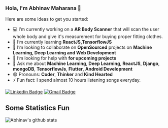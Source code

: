 ### Hola, I'm Abhinav Maharana 👋

Here are some ideas to get you started:

- 💻 I’m currently working on a **AR Body Scanner** that will scan the user whole body and give it's measurement for buying proper fitting clothes.
- 📖 I’m currently learning **ReactJS,TensorflowJS**
- 👯 I’m looking to collaborate on **OpenSourced** projects on **Machine Learning, Deep Learning and Web Development**
- 🤔 I’m looking for help with **for upcoming projects**
- 💬 Ask me about **Machine Learning**, **Deep Learning**, **ReactJS**, **Django**, **mongoDB**, **TensorflowJs**, **Flutter**, **Android Development**
- 😄 Pronouns: **Coder**, **Thinker** and **Kind Hearted**
- ⚡ Fun fact: I spend almost 10 hours listening songs everyday.

[![Linkedin Badge](https://img.shields.io/badge/-LinkedIn-blue?style=flat-square&logo=Linkedin&logoColor=white&link=https://www.linkedin.com/in/abhinavmaharana/)](https://www.linkedin.com/in/abhinavmaharana/)
[![Gmail Badge](https://img.shields.io/badge/-Gmail-c14438?style=flat-square&logo=Gmail&logoColor=white&link=mailto:abhinavmaharana800@gmail.com)](mailto:abhinavmaharana800@gmail.com)

## Some Statistics Fun
![Abhinav's github stats](https://github-readme-stats.vercel.app/api?username=abhinavmaharana&&show_icons=true&title_color=ffffff&icon_color=bb2acf&text_color=daf7dc&bg_color=151515)<br>

